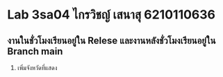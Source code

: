 # Lab 3sa04 ไกรวิชญ์ เสนาสุ 6210110636

## งานในชั่วโมงเรียนอยู่ใน Relese และงานหลังชั่วโมงเรียนอยู่ใน Branch main

1. เพิ่มจังหวัดที่แสดง
